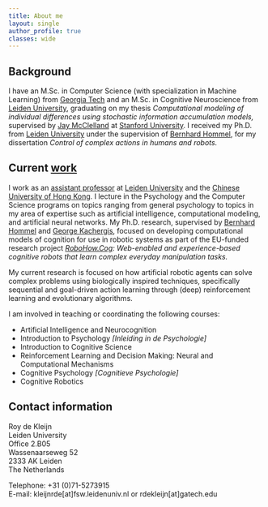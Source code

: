 ```yaml
---
title: About me
layout: single
author_profile: true
classes: wide
---
```


## Background
I have an M.Sc. in Computer Science (with specialization in Machine Learning) from [Georgia Tech](http://www.gatech.edu/) and an M.Sc. in Cognitive Neuroscience from [Leiden University](http://www.universiteitleiden.nl/), graduating on my thesis *Computational modeling of individual differences using stochastic information accumulation models,* supervised by [Jay McClelland](http://stanford.edu/~jlmcc/) at [Stanford University](http://www.stanford.edu/). I received my Ph.D. from [Leiden University](http://www.universiteitleiden.nl/) under the supervision of [Bernhard Hommel](http://www.bernhard-hommel.eu/), for my dissertation *Control of complex actions in humans and robots.*

## Current [work](http://roydekleijn.nl/my-work/)
I work as an [assistant professor](https://www.universiteitleiden.nl/en/staffmembers/roy-de-kleijn) at [Leiden University](http://www.universiteitleiden.nl/) and the [Chinese University of Hong Kong](http://www.cuhk.edu.hk/english/index.html). I lecture in the Psychology and the Computer Science programs on topics ranging from general psychology to topics in my area of expertise such as artificial intelligence, computational modeling, and artificial neural networks. My Ph.D. research, supervised by [Bernhard Hommel](http://www.bernhard-hommel.eu/) and [George Kachergis](http://kachergis.com/), focused on developing computational models of cognition for use in robotic systems as part of the EU-funded research project *[RoboHow.Cog](http://robohow.org/): Web-enabled and experience-based cognitive robots that learn complex everyday manipulation tasks.*

My current research is focused on how artificial robotic agents can solve complex problems using biologically inspired techniques, specifically sequential and goal-driven action learning through (deep) reinforcement learning and evolutionary algorithms.

I am involved in teaching or coordinating the following courses:

- Artificial Intelligence and Neurocognition
- Introduction to Psychology *[Inleiding in de Psychologie]*
- Introduction to Cognitive Science
- Reinforcement Learning and Decision Making: Neural and Computational Mechanisms
- Cognitive Psychology *[Cognitieve Psychologie]*
- Cognitive Robotics

## Contact information
 
Roy de Kleijn  
Leiden University  
Office 2.B05  
Wassenaarseweg 52  
2333 AK Leiden  
The Netherlands  

Telephone: +31 (0)71-5273915  
E-mail: kleijnrde[at]fsw.leidenuniv.nl or rdekleijn[at]gatech.edu
